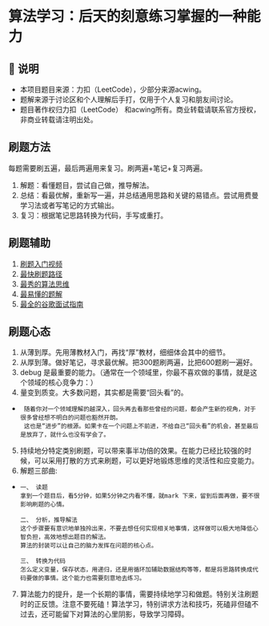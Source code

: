 # 算法学习：后天的刻意练习掌握的一种能力

## 🙉 说明
* 本项目题目来源：力扣（LeetCode），少部分来源acwing。
* 题解来源于讨论区和个人理解后手打，仅用于个人复习和朋友间讨论。
* 题目著作权归力扣（LeetCode） 和acwing所有。商业转载请联系官方授权，非商业转载请注明出处。

## 刷题方法
每题需要刷五遍，最后两遍用来复习。刷两遍+笔记+复习两遍。
1. 解题：看懂题目，尝试自己做，推导解法。 
2. 总结：看最优解，重新写一遍，并总结通用思路和关键的易错点。尝试用费曼学习法或者写笔记的方式输出。
3. 复习：根据笔记思路转换为代码，手写或重打。

## 刷题辅助
1. [刷题入门视频](https://www.bilibili.com/video/BV1ta4y1H7wX?from=search&seid=6905135933363712971&spm_id_from=333.337.0.0)
2. [最快刷题路径](https://github.com/CyC2018/CS-Notes/blob/master/notes/Leetcode%20题解%20-%20目录.md)
3. [最秀的算法思维](https://labuladong.gitee.io/algo/1/2/)
4. [最易懂的题解](https://github.com/liweiwei1419/LeetCode-Solutions-in-Good-Style/blob/master/README.md)
5. [最全的谷歌面试指南](https://github.com/merelydust/coding-interview-university/blob/master/translations/README-cn.md)

## 刷题心态
1. 从薄到厚。先用薄教材入门，再找“厚”教材，细细体会其中的细节。
2. 从厚到薄。做好笔记，寻求最优解。把300题刷两遍，比把600题刷一遍好。
3. debug 是最重要的能力。（通常在一个领域里，你最不喜欢做的事情，就是这个领域的核心竞争力：）
4. 量变到质变。大多数问题，其实都是需要“回头看”的。
*      随着你对一个领域理解的越深入，回头再去看那些曾经的问题，都会产生新的视角，对于很多曾经想不明白的问题也豁然开朗。
       这也是“进步”的根源。如果卡在一个问题上不前进，不给自己“回头看”的机会，甚至最后是放弃了，就什么也没有学会了。
5. 持续地分特定类别刷题，可以带来事半功倍的效果。在能力已经比较强的时候，可以采用打散的方式来刷题，可以更好地锻炼思维的灵活性和应变能力。
6. 解题三部曲:
*     一、 读题
      拿到一个题目后，看5分钟，如果5分钟之内看不懂，就mark 下来，留到后面再做，要不很影响刷题的心情。
      
      二、 分析，推导解法
      这个步骤要有意识地单独拎出来，不要去想任何实现相关地事情，这样做可以极大地降低心智负担，高效地想出题目的解法。
      算法的封装可以让自己的脑力发挥在问题的核心点。
      
      三、 转换为代码
      怎么定义变量，保存状态，用递归，还是用循环加辅助数据结构等等，都是将思路转换成代码要做的事情。这个能力也需要刻意地去练习。

7. 算法能力的提升，是一个长期的事情，需要持续地学习和做题。特别关注刷题时的正反馈。注意不要死磕！算法学习，特别讲求方法和技巧，死磕非但磕不过去，还可能留下对算法的心里阴影，导致学习障碍。


